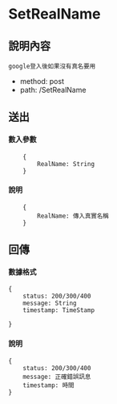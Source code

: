 # SetRealName
## 說明內容
```
google登入後如果沒有真名要用
```
- method: post
- path: /SetRealName
## 送出
#### 數入參數
```
    {
        RealName: String
    }
```
#### 說明
```
    {
        RealName: 傳入真實名稱
    }
```

## 回傳
#### 數據格式
```
{
    status: 200/300/400
    message: String
    timestamp: TimeStamp

}
```
#### 說明
```
{
    status: 200/300/400
    message: 正確錯誤訊息
    timestamp: 時間 
}
```
